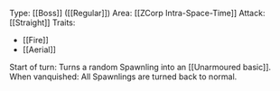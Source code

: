 Type: [[Boss]] ([[Regular]])
Area: [[ZCorp Intra-Space-Time]]
Attack: [[Straight]]
Traits:
- [[Fire]]
- [[Aerial]]

Start of turn: Turns a random Spawnling into an [[Unarmoured basic]].
When vanquished: All Spawnlings are turned back to normal.